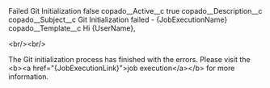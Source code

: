 <?xml version="1.0" encoding="UTF-8"?>
<CustomMetadata xmlns="http://soap.sforce.com/2006/04/metadata" xmlns:xsi="http://www.w3.org/2001/XMLSchema-instance" xmlns:xsd="http://www.w3.org/2001/XMLSchema">
    <label>Failed Git Initialization</label>
    <protected>false</protected>
    <values>
        <field>copado__Active__c</field>
        <value xsi:type="xsd:boolean">true</value>
    </values>
    <values>
        <field>copado__Description__c</field>
        <value xsi:nil="true"/>
    </values>
    <values>
        <field>copado__Subject__c</field>
        <value xsi:type="xsd:string">Git Initialization failed - {JobExecutionName}</value>
    </values>
    <values>
        <field>copado__Template__c</field>
        <value xsi:type="xsd:string">Hi {UserName},

&lt;br/&gt;&lt;br/&gt;

The Git initialization process has finished with the errors. Please visit the &lt;b&gt;&lt;a href=&quot;{JobExecutionLink}&quot;&gt;job execution&lt;/a&gt;&lt;/b&gt; for more information.</value>
    </values>
</CustomMetadata>
